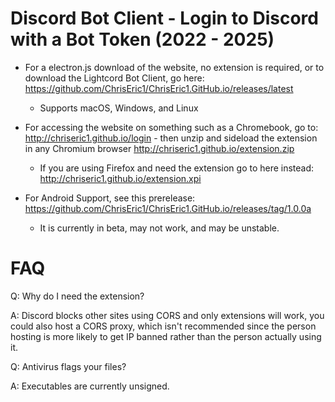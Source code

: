 # Discord Bot Client - Login to Discord with a Bot Token (2022 - 2025)

- For a electron.js download of the website, no extension is required, or to download the Lightcord Bot Client, go here: https://github.com/ChrisEric1/ChrisEric1.GitHub.io/releases/latest
  - Supports macOS, Windows, and Linux

- For accessing the website on something such as a Chromebook, go to: http://chriseric1.github.io/login - then unzip and sideload the extension in any Chromium browser http://chriseric1.github.io/extension.zip
  - If you are using Firefox and need the extension go to here instead: http://chriseric1.github.io/extension.xpi

- For Android Support, see this prerelease: https://github.com/ChrisEric1/ChrisEric1.GitHub.io/releases/tag/1.0.0a
   - It is currently in beta, may not work, and may be unstable.

# FAQ

Q: Why do I need the extension?

A: Discord blocks other sites using CORS and only extensions will work, you could also host a CORS proxy, which isn't recommended since the person hosting is more likely to get IP banned rather than the person actually using it.

Q: Antivirus flags your files?

A: Executables are currently unsigned.
